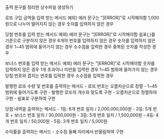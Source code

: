 출력 문구를 정리한 상수파일 생성하기

로또 구입 금액을 입력 받는 메서드
    예외)
    에러 문구는 "[ERROR]"로 시작해야함
    1,000원으로 나누어 떨어지지 않는 경우
    숫자를 입력하지 않은 경우

당첨 번호를 입력 받는 메서드
    예외)
    에러 문구는 "[ERROR]"로 시작해야함
    쉼표(,)를 기준으로 구분하지 않은 경우
    6개의 번호를 입력하지 않은 경우
    숫자를 입력하지 않은 경우
    1~45 범위에 들어가지 않는 경우
    소수점을 입력한 경우
    중복된 숫자를 작성한 경우

보너스 번호를 입력 받는 메서드
    예외)
    에러 문구는 "[ERROR]"로 시작해야함
    숫자를 입력하지 않은 경우
    1개 초과이나 미만을 입력한 경우
    1~45 범위에 들어가지 않는 경우
    당첨 번호와 겹치는 번호를 입력한 경우
    소수점을 입력한 경우

발행한 로또 수량 및 번호를 출력하는 메서드 
    - 로또 번호는 오름차순으로 정렬
    - 1~45 범위에 들어가도록 구현
    - 발행한 로또의 개수와 맞도록 구현
    - 오름차순으로 정렬하여 구현
    - 쉼표로 구분하여 구현

당첨 내역을 출력하는 메서드
    - 1등: 6개 번호 일치 / 2,000,000,000원
    - 2등: 5개 번호 + 보너스 번호 일치 / 30,000,000원
    - 3등: 5개 번호 일치 / 1,500,000원
    - 4등: 4개 번호 일치 / 50,000원
    - 5등: 3개 번호 일치 / 5,000원

수익률을 출력하는 메서드
    - 소수점 둘째 자리에서 반올림하여 구현
